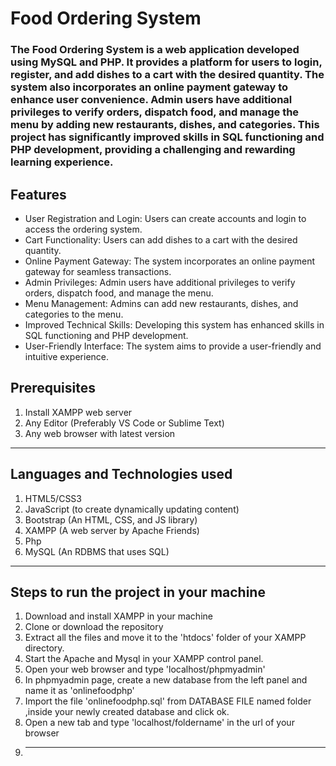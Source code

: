 # Food Ordering System
### The Food Ordering System is a web application developed using MySQL and PHP. It provides a platform for users to login, register, and add dishes to a cart with the desired quantity. The system also incorporates an online payment gateway to enhance user convenience. Admin users have additional privileges to verify orders, dispatch food, and manage the menu by adding new restaurants, dishes, and categories. This project has significantly improved skills in SQL functioning and PHP development, providing a challenging and rewarding learning experience.
## Features
+ User Registration and Login: Users can create accounts and login to access the ordering system.
+ Cart Functionality: Users can add dishes to a cart with the desired quantity.
+ Online Payment Gateway: The system incorporates an online payment gateway for seamless transactions.
+ Admin Privileges: Admin users have additional privileges to verify orders, dispatch food, and manage the menu.
+ Menu Management: Admins can add new restaurants, dishes, and categories to the menu.
+ Improved Technical Skills: Developing this system has enhanced skills in SQL functioning and PHP development.
+ User-Friendly Interface: The system aims to provide a user-friendly and intuitive experience.

## Prerequisites
1. Install XAMPP web server
2. Any Editor (Preferably VS Code or Sublime Text)
3. Any web browser with latest version
---------------------
## Languages and Technologies used
1. HTML5/CSS3
2. JavaScript (to create dynamically updating content)
3. Bootstrap (An HTML, CSS, and JS library)
4. XAMPP (A web server by Apache Friends)
5. Php
6. MySQL (An RDBMS that uses SQL)
------------------------
## Steps to run the project in your machine
1. Download and install XAMPP in your machine
2. Clone or download the repository
3. Extract all the files and move it to the 'htdocs' folder of your XAMPP directory.
4. Start the Apache and Mysql in your XAMPP control panel.
5. Open your web browser and type 'localhost/phpmyadmin'
6. In phpmyadmin page, create a new database from the left panel and name it as 'onlinefoodphp'
7. Import the file 'onlinefoodphp.sql' from DATABASE FILE named folder ,inside your newly created database and click ok.
8. Open a new tab and type 'localhost/foldername' in the url of your browser
9. --------------------
